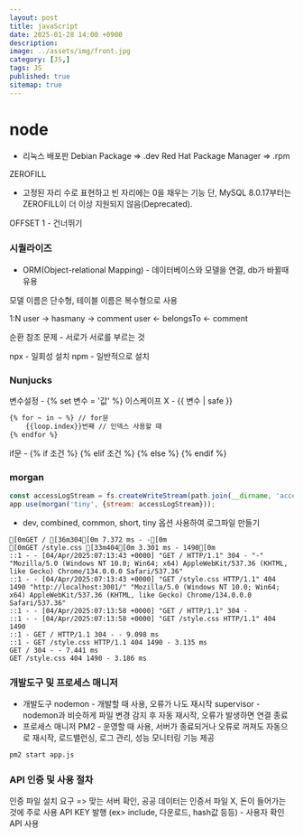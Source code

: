 ```yaml
---
layout: post
title: javaScript
date: 2025-01-28 14:00 +0900
description: 
image: ../assets/img/front.jpg
category: [JS,]
tags: JS
published: true
sitemap: true
---
```


# node

* 리눅스 배포판
Debian Package => .dev
Red Hat Package Manager => .rpm

ZEROFILL 
- 고정된 자리 수로 표현하고 빈 자리에는 0을 채우는 기능
단, MySQL 8.0.17부터는 ZEROFILL이 더 이상 지원되지 않음(Deprecated).

OFFSET 1 - 건너뛰기

### 시퀄라이즈
- ORM(Object-relational Mapping) - 데이터베이스와 모델을 연결, db가 바뀔때 유용

모델 이름은 단수형, 테이블 이름은 복수형으로 사용

1:N
user -> hasmany -> comment
user <- belongsTo <- comment

순환 참조 문제 - 서로가 서로를 부르는 것

npx - 일회성 설치
npm - 일반적으로 설치

### Nunjucks

변수설정 - {% set 변수 = '값' %}
이스케이프 X - {{ 변수 | safe }}
````html
{% for ~ in ~ %} // for문
    {{loop.index}}번째 // 인덱스 사용할 때
{% endfor %}
````
if문 - {% if 조건 %} {% elif 조건 %} {% else %} {% endif %}

### morgan

````javascript
const accessLogStream = fs.createWriteStream(path.join(__dirname, 'access.log'), { flags: 'a' });
app.use(morgan('tiny', {stream: accessLogStream}));
````
* dev, combined, common, short, tiny 옵션 사용하여 로그파일 만들기

````log
[0mGET / [36m304[0m 7.372 ms - -[0m
[0mGET /style.css [33m404[0m 3.301 ms - 1490[0m
::1 - - [04/Apr/2025:07:13:43 +0000] "GET / HTTP/1.1" 304 - "-" "Mozilla/5.0 (Windows NT 10.0; Win64; x64) AppleWebKit/537.36 (KHTML, like Gecko) Chrome/134.0.0.0 Safari/537.36"
::1 - - [04/Apr/2025:07:13:43 +0000] "GET /style.css HTTP/1.1" 404 1490 "http://localhost:3001/" "Mozilla/5.0 (Windows NT 10.0; Win64; x64) AppleWebKit/537.36 (KHTML, like Gecko) Chrome/134.0.0.0 Safari/537.36"
::1 - - [04/Apr/2025:07:13:58 +0000] "GET / HTTP/1.1" 304 -
::1 - - [04/Apr/2025:07:13:58 +0000] "GET /style.css HTTP/1.1" 404 1490
::1 - GET / HTTP/1.1 304 - - 9.098 ms
::1 - GET /style.css HTTP/1.1 404 1490 - 3.135 ms
GET / 304 - - 7.441 ms
GET /style.css 404 1490 - 3.186 ms
````

### 개발도구 및 프로세스 매니저

* 개발도구
nodemon - 개발할 때 사용, 오류가 나도 재시작
supervisor - nodemon과 비슷하게 파일 변경 감지 후 자동 재시작, 오류가 발생하면 연결 종료
* 프로세스 매니저
PM2 - 운영할 때 사용, 서버가 종료되거나 오류로 꺼져도 자동으로 재시작, 로드밸런싱, 로그 관리, 성능 모니터링 기능 제공
````bash
pm2 start app.js
````

### API 인증 및 사용 절차

인증 파일 설치 요구 => 맞는 서버 확인, 공공 데이터는 인증서 파일 X, 돈이 들어가는 것에 주로 사용
API KEY 발행 (ex> include, 다운로드, hash값 등등) - 사용자 확인
API 사용

